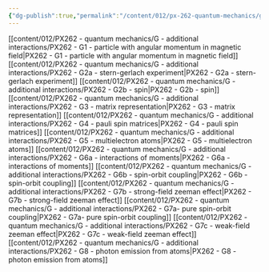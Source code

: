 ```yaml
---
{"dg-publish":true,"permalink":"/content/012/px-262-quantum-mechanics/g-additional-interactions/g-additional-interactions/","noteIcon":"1","created":"2024-11-25T10:50:32.000+00:00","updated":"2024-12-23T10:25:14.035+00:00"}
---
```


[[content/012/PX262 - quantum mechanics/G - additional interactions/PX262 - G1 - particle with angular momentum in magnetic field\|PX262 - G1 - particle with angular momentum in magnetic field]]
[[content/012/PX262 - quantum mechanics/G - additional interactions/PX262 - G2a - stern-gerlach experiment\|PX262 - G2a - stern-gerlach experiment]]
[[content/012/PX262 - quantum mechanics/G - additional interactions/PX262 - G2b - spin\|PX262 - G2b - spin]]
[[content/012/PX262 - quantum mechanics/G - additional interactions/PX262 - G3 - matrix representation\|PX262 - G3 - matrix representation]]
[[content/012/PX262 - quantum mechanics/G - additional interactions/PX262 - G4 - pauli spin matrices\|PX262 - G4 - pauli spin matrices]]
[[content/012/PX262 - quantum mechanics/G - additional interactions/PX262 - G5 - multielectron atoms\|PX262 - G5 - multielectron atoms]]
[[content/012/PX262 - quantum mechanics/G - additional interactions/PX262 - G6a - interactions of moments\|PX262 - G6a - interactions of moments]]
[[content/012/PX262 - quantum mechanics/G - additional interactions/PX262 - G6b - spin-orbit coupling\|PX262 - G6b - spin-orbit coupling]]
[[content/012/PX262 - quantum mechanics/G - additional interactions/PX262 - G7b - strong-field zeeman effect\|PX262 - G7b - strong-field zeeman effect]]
[[content/012/PX262 - quantum mechanics/G - additional interactions/PX262 - G7a- pure spin-orbit coupling\|PX262 - G7a- pure spin-orbit coupling]]
[[content/012/PX262 - quantum mechanics/G - additional interactions/PX262 - G7c - weak-field zeeman effect\|PX262 - G7c - weak-field zeeman effect]]
[[content/012/PX262 - quantum mechanics/G - additional interactions/PX262 - G8 - photon emission from atoms\|PX262 - G8 - photon emission from atoms]]
